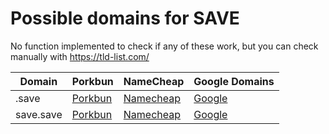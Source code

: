 # Possible domains for SAVE

No function implemented to check if any of these work, but you can check manually with https://tld-list.com/

| Domain | Porkbun | NameCheap | Google Domains |
|---|---|---|---|
| .save | [Porkbun](https://porkbun.com/checkout/search?prb=e814663da1&tlds=&idnLanguage=&search=search&q=.save) | [Namecheap](https://www.namecheap.com/domains/registration/results/?domain=.save) | [Google](https://domains.google.com/registrar/search?searchTerm=.save) |
| save.save | [Porkbun](https://porkbun.com/checkout/search?prb=e814663da1&tlds=&idnLanguage=&search=search&q=save.save) | [Namecheap](https://www.namecheap.com/domains/registration/results/?domain=save.save) | [Google](https://domains.google.com/registrar/search?searchTerm=save.save) |
